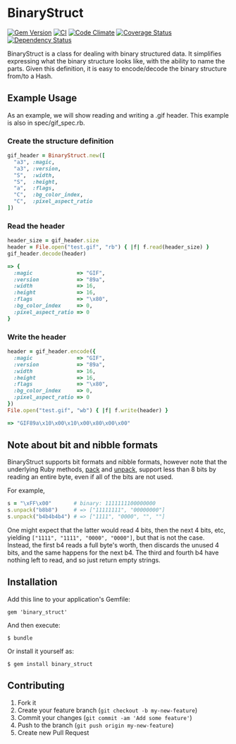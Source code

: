 # BinaryStruct

[![Gem Version](https://badge.fury.io/rb/binary_struct.svg)](http://badge.fury.io/rb/binary_struct)
[![CI](https://github.com/ManageIQ/binary_struct/actions/workflows/ci.yaml/badge.svg)](https://github.com/ManageIQ/binary_struct/actions/workflows/ci.yaml)
[![Code Climate](http://img.shields.io/codeclimate/github/ManageIQ/binary_struct.svg)](https://codeclimate.com/github/ManageIQ/binary_struct)
[![Coverage Status](http://img.shields.io/coveralls/ManageIQ/binary_struct.svg)](https://coveralls.io/r/ManageIQ/binary_struct)
[![Dependency Status](https://gemnasium.com/ManageIQ/binary_struct.svg)](https://gemnasium.com/ManageIQ/binary_struct)

BinaryStruct is a class for dealing with binary structured data.  It simplifies
expressing what the binary structure looks like, with the ability to name the
parts.  Given this definition, it is easy to encode/decode the binary structure
from/to a Hash.

## Example Usage

As an example, we will show reading and writing a .gif header.  This example is
also in spec/gif_spec.rb.

### Create the structure definition

```ruby
gif_header = BinaryStruct.new([
  "a3", :magic,
  "a3", :version,
  "S",  :width,
  "S",  :height,
  "a",  :flags,
  "C",  :bg_color_index,
  "C",  :pixel_aspect_ratio
])
```

### Read the header

```ruby
header_size = gif_header.size
header = File.open("test.gif", "rb") { |f| f.read(header_size) }
gif_header.decode(header)

=> {
  :magic              => "GIF",
  :version            => "89a",
  :width              => 16,
  :height             => 16,
  :flags              => "\x80",
  :bg_color_index     => 0,
  :pixel_aspect_ratio => 0
}
```

### Write the header

```ruby
header = gif_header.encode({
  :magic              => "GIF",
  :version            => "89a",
  :width              => 16,
  :height             => 16,
  :flags              => "\x80",
  :bg_color_index     => 0,
  :pixel_aspect_ratio => 0
})
File.open("test.gif", "wb") { |f| f.write(header) }

=> "GIF89a\x10\x00\x10\x00\x80\x00\x00"
```

## Note about bit and nibble formats

BinaryStruct supports bit formats and nibble formats, however note that the
underlying Ruby methods, [pack](http://ruby-doc.org/core-2.2.0/Array.html#method-i-pack)
and [unpack](http://ruby-doc.org/core-2.2.0/String.html#method-i-unpack), support
less than 8 bits by reading an entire byte, even if all of the bits are not used.

For example,

```ruby
s = "\xFF\x00"       # binary: 1111111100000000
s.unpack("b8b8")     # => ["11111111", "00000000"]
s.unpack("b4b4b4b4") # => ["1111", "0000", "", ""]
```

One might expect that the latter would read 4 bits, then the next 4 bits, etc,
yielding `["1111", "1111", "0000", "0000"]`, but that is not the case.  Instead,
the first b4 reads a full byte's worth, then discards the unused 4 bits, and the
same happens for the next b4.  The third and fourth b4 have nothing left to read,
and so just return empty strings.

## Installation

Add this line to your application's Gemfile:

    gem 'binary_struct'

And then execute:

    $ bundle

Or install it yourself as:

    $ gem install binary_struct

## Contributing

1. Fork it
2. Create your feature branch (`git checkout -b my-new-feature`)
3. Commit your changes (`git commit -am 'Add some feature'`)
4. Push to the branch (`git push origin my-new-feature`)
5. Create new Pull Request
